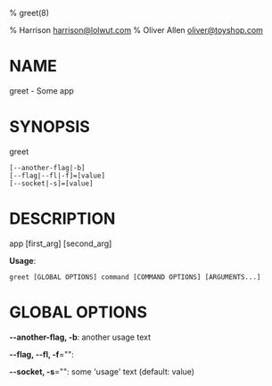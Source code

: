 % greet(8)

% Harrison <harrison@lolwut.com>
% Oliver Allen <oliver@toyshop.com>

# NAME

greet - Some app

# SYNOPSIS

greet

```
[--another-flag|-b]
[--flag|--fl|-f]=[value]
[--socket|-s]=[value]
```

# DESCRIPTION

app [first_arg] [second_arg]

**Usage**:

```
greet [GLOBAL OPTIONS] command [COMMAND OPTIONS] [ARGUMENTS...]
```

# GLOBAL OPTIONS

**--another-flag, -b**: another usage text

**--flag, --fl, -f**="": 

**--socket, -s**="": some 'usage' text (default: value)

